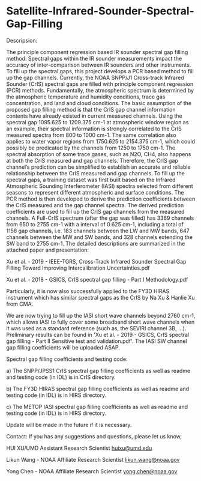 # Satellite-Infrared-Sounder-Spectral-Gap-Filling
Descripsion:

The principle component regression based IR sounder spectral gap filling method:
Spectral gaps within the IR sounder measurements impact the accuracy of inter-comparison between IR sounders and other instruments. To fill up the spectral gaps, this project develops a PCR based method to fill up the gap channels.
Currently, the NOAA SNPP/J1 Cross-track Infrared Sounder (CrIS) spectral gaps are filled with principle component regression (PCR) methods. Fundamentally, the atmospheric spectrum is determined by the atmospheric temperature and humidity conditions, trace gas concentration, and land and cloud conditions. The basic assumption of the proposed gap filling method is that the CrIS gap channel information contents have already existed in current measured channels. Using the spectral gap 1095.625 to 1209.375 cm-1 at atmospheric window region as an example, their spectral information is strongly correlated to the CrIS measured spectra from 800 to 1000 cm-1. The same correlation also applies to water vapor regions from 1750.625 to 2154.375 cm-1, which could possibly be predicated by the channels from 1250 to 1750 cm-1. The spectral absorption of some trace gases, such as N2O, CH4, also happens at both the CrIS measured and gap channels. Therefore, the CrIS gap channel’s prediction can be simplified to establish an accurate and reliable relationship between the CrIS measured and gap channels. To fill up the spectral gaps, a training dataset was first built based on the Infrared Atmospheric Sounding Interferometer (IASI) spectra selected from different seasons to represent different atmospheric and surface conditions. The PCR method is then developed to derive the prediction coefficients between the CrlS measured and the gap channel spectra. The derived prediction coefficients are used to fill up the CrIS gap channels from the measured channels. A Full-CrIS spectrum (after the gap was filled) has 3369 channels from 650 to 2755 cm-1 with a interval of 0.625 cm-1, including a total of 1158 gap channels, i.e. 183 channels between the LW and MW bands, 647 channels between the MW and SW bands, and 328 channels extending the SW band to 2755 cm-1. The detailed descriptions are summarized in the attached paper and presentation:

Xu et al. - 2019 - IEEE-TGRS, Cross-Track Infrared Sounder Spectral Gap Filling Toward Improving Intercalibration Uncertainties.pdf 

Xu et al. - 2018 - GSICS, CrIS spectral gap filling - Part I  Methodology.pdf

Particularly, it is now also successfully applied to the FY3D HIRAS instrument which has similar spectral gaps as the CrIS by Na Xu & Hanlie Xu from CMA.

We are now trying to fill up the IASI short wave channels beyond 2760 cm-1, which allows IASI to fully cover some broadband short wave channels when it was used as a standard reference (such as, the SEVIRI channel 3B, ...). Preliminary results can be found in 
 'Xu et al. - 2019 - GSICS, CrIS spectral gap filling - Part II Sensitive test and validation.pdf'. The IASI SW channel gap filling coefficients will be uploaded ASAP. 

Spectral gap filling coefficients and testing code:

   a) The SNPP/JPSS1 CrIS spectral gap filling coefficients as well as readme and testing code (in IDL) is in CrIS directory.

   b) The FY3D HIRAS spectral gap filling coefficients as well as readme and testing code (in IDL) is in HIRS directory.

   c) The METOP IASI spectral gap filling coefficients as well as readme and testing code (in IDL) is in HIRS directory.

Update will be made in the future if it is necessary. 


Contact:
If you has any suggestions and questions, please let us know,

HUI XU/UMD
Assistant Research Scientist
huixu@umd.edu

Likun Wang - NOAA Affiliate
Research Scientist
likun.wang@noaa.gov

Yong Chen - NOAA Affiliate
Research Scientist
yong.chen@noaa.gov
